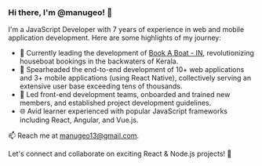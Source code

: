 ### Hi there, I'm @manugeo! 👋

I'm a JavaScript Developer with 7 years of experience in web and mobile application development. Here are some highlights of my journey:

- 💼 Currently leading the development of [Book A Boat - IN](https://www.bookaboat.in/), revolutionizing houseboat bookings in the backwaters of Kerala.
- 🚀 Spearheaded the end-to-end development of 10+ web applications and 3+ mobile applications (using React Native), collectively serving an extensive user base exceeding tens of thousands.
- 👥 Led front-end development teams, onboarded and trained new members, and established project development guidelines.
- 🌐 Avid learner experienced with popular JavaScript frameworks including React, Angular, and Vue.js.

📫 Reach me at manugeo13@gmail.com.

Let's connect and collaborate on exciting React & Node.js projects! 🚀
